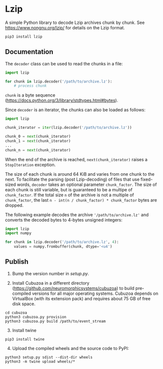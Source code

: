 # Lzip

A simple Python library to decode Lzip archives chunk by chunk.
See https://www.nongnu.org/lzip/ for details on the Lzip format.

```sh
pip3 install lzip
```

## Documentation

The `decoder` class can be used to read the chunks in a file:
```py
import lzip

for chunk in lzip.decoder('/path/to/archive.lz'):
    # process chunk
```

`chunk` is a byte sequence (https://docs.python.org/3/library/stdtypes.html#bytes).

Since `decoder` is an iterator, the chunks can also be loaded as follows:
```py
import lzip

chunk_iterator = iter(lzip.decoder('/path/to/archive.lz'))

chunk_0 = next(chunk_iterator)
chunk_1 = next(chunk_iterator)
...
chunk_n = next(chunk_iterator)
```
When the end of the archive is reached, `next(chunk_iterator)` raises a `StopIteration` exception.

The size of each chunk is around 64 KiB and varies from one chunk to the next. To facilitate the parsing (post Lzip-decoding) of files that use fixed-sized words, `decoder` takes an optional parameter `chunk_factor`. The size of each chunk is still variable, but is guaranteed to be a multipe of `chunk_factor`. If the total size `n` of the archive is not a multiple of `chunk_factor`, the last `n - int(n / chunk_factor) * chunk_factor` bytes are dropped.

The following example decodes the archive `'/path/to/archive.lz'` and converts the decoded bytes to 4-bytes unsigned integers:
```py
import lzip
import numpy

for chunk in lzip.decoder('/path/to/archive.lz', 4):
    values = numpy.frombuffer(chunk, dtype='<u4')
```

## Publish

1. Bump the version number in *setup.py*.

2. Install Cubuzoa in a different directory (https://github.com/neuromorphicsystems/cubuzoa) to build pre-compiled versions for all major operating systems. Cubuzoa depends on VirtualBox (with its extension pack) and requires about 75 GB of free disk space.
```
cd cubuzoa
python3 cubuzoa.py provision
python3 cubuzoa.py build /path/to/event_stream
```

3. Install twine
```
pip3 install twine
```

4. Upload the compiled wheels and the source code to PyPI:
```
python3 setup.py sdist --dist-dir wheels
python3 -m twine upload wheels/*
```
